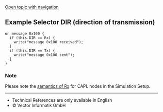 [Open topic with navigation](../../../../../CANoeDEFamily.htm#Topics/CAPLFunctions/CAN/Selectors/CAPLSelectorDIR.md)

## Example Selector DIR (direction of transmission)

```plaintext
on message 0x100 {
  if (this.DIR == Rx) {
    write("message 0x100 received");
  }
  if (this.DIR == Tx) {
    write("message 0x100 sent");
  }
}
```

### Note

Please note the [semantics of Rx](../../../CAPLBrowser/General/CAPLBrowserRXSemantics.md) for CAPL nodes in the Simulation Setup.

---

- Technical References are only available in English
- © Vector Informatik GmbH
